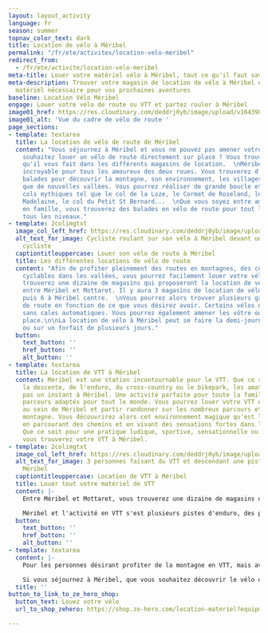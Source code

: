 ```yaml
---
layout: layout_activity
language: fr
season: summer
topnav_color_text: dark
title: Location de vélo à Méribel
permalink: "/fr/ete/activites/location-velo-meribel"
redirect_from:
  - /fr/ete/activite/location-velo-meribel
meta-title: Louer votre matériel vélo à Méribel, tout ce qu'il faut savoir se trouve dans notre fiche conseil
meta-description: Trouver votre magasin de location de vélo à Méribel et louer tout le
  matériel nécessaire pour vos prochaines aventures
baseline: Location Vélo Méribel
engage: Louer votre vélo de route ou VTT et partez rouler à Méribel
image01_href: https://res.cloudinary.com/deddrj0yb/image/upload/v1643987030/website/V%C3%A9lo/48230596357_cd65f57885_k_glfk0s.jpg
image01_alt: 'Vue du cadre de vélo de route '
page_sections:
- template: textarea
  title: La location de vélo de route de Méribel
  content: "Vous séjournez à Méribel et vous ne pouvez pas amener votre vélo ? Vous
    souhaitez louer un vélo de route directement sur place ? Vous trouverez tout ce
    qu'il vous fait dans les différents magasins de location.  \nMéribel est une destination
    incroyable pour tous les amoureux des deux roues. Vous trouverez d'incroyables
    balades pour découvrir la montagne, son environnement, les villages voisins ainsi
    que de nouvelles vallées. Vous pourrez réaliser de grande boucle et grimper des
    cols mythiques tel que le col de la Loze, le Cormet de Roseland, le col de la
    Madelaine, le col du Petit St Bernard...  \nQue vous soyez entre amis, seul ou
    en famille, vous trouverez des balades en vélo de route pour tout le monde, pour
    tous les niveaux."
- template: 2colimgtxt
  image_col_left_href: https://res.cloudinary.com/deddrj0yb/image/upload/v1643987031/website/V%C3%A9lo/51384836504_bff6429438_k_mkw8t9.jpg
  alt_text_for_image: Cycliste roulant sur son vélo à Méribel devant un peloton de
    cycliste
  captiontitleuppercase: Louer son vélo de route à Méribel
  title: Les différentes locations de vélo de route
  content: "Afin de profiter pleinement des routes en montagnes, des cols, des pistes
    cyclables dans les vallées, vous pourrez facilement louer votre vélo à Méribel.\n\nVous
    trouverez une dizaine de magasins qui proposeront la location de vélo de route
    entre Méribel et Mottaret. Il y aura 3 magasins de location de vélo à Mottaret
    puis 6 à Méribel centre.  \nVous pourrez alors trouver plusieurs gammes de vélo
    de route en fonction de ce que vous désirez avoir. Certains vélos de route seront
    sans cales automatiques. Vous pourrez également amener les vôtre ou en louer sur
    place.\n\nLa location de vélo à Méribel peut se faire la demi-journée, à la journée
    ou sur un forfait de plusieurs jours."
  button:
    text_button: ''
    href_button: ''
    alt_button: ''
- template: textarea
  title: La location de VTT à Méribel
  content: Méribel est une station incontournable pour le VTT. Que ce soit pour de
    la descente, de l'enduro, du cross-country ou le bikepark, les amateurs ne s'ennuieront
    pas un instant à Méribel. Une activité parfaite pour toute la famille avec des
    parcours adaptés pour tout le monde. Vous pourrez louer votre VTT et les protections
    au sein de Méribel et partir randonner sur les nombreux parcours et chemin de
    montagne. Vous découvrirez alors cet environnement magique qu'est la montagne
    en parcourant des chemins et en vivant des sensations fortes dans les descentes.
    Que ce soit pour une pratique ludique, sportive, sensationnelle ou freestyle,
    vous trouverez votre VTT à Méribel.
- template: 2colimgtxt
  image_col_left_href: https://res.cloudinary.com/deddrj0yb/image/upload/v1644221274/website/V%C3%A9lo/42919315385_3bbf12f38e_k_l9gbrx.jpg
  alt_text_for_image: 3 personnes faisant du VTT et descendant une piste de VTT à
    Méribel
  captiontitleuppercase: Location de VTT à Méribel
  title: Louer tout votre matériel de VTT
  content: |-
    Entre Méribel et Mottaret, vous trouverez une dizaine de magasins de location de VTT. Vous pourrez donc louer des VTT pour enfants et pour adultes et selon les niveaux. En fonction de la pratique, vous trouverez des VTT de descente, des VTT enduro, mais aussi des VTT électriques. Les différents shops vous proposeront la location de VTT, mais aussi des protections telles que le casque, la dorsale, les genouillères etc.

    Méribel et l'activité en VTT s'est plusieurs pistes d'enduro, des pistes de DH, des circuits de cross country, un park et une zone ludique pour les débutants et enfants. Tout comme en ski, vous aurez différentes pistes en fonction des niveaux marquées par les couleurs (vertes, bleues, rouges et noires).
  button:
    text_button: ''
    href_button: ''
    alt_button: ''
- template: textarea
  content: |-
    Pour les personnes désirant profiter de la montagne en VTT, mais avec une assistance, elles pourront louer un VTT électrique. Vous pourrez alors aller plus loin, plus haut en forçant un peu moins sur vos cuisses. Une pratique parfaite pour ceux qui veulent rouler sans trop d'effort et pouvoir partager cette activité avec toute la famille.

    Si vous séjournez à Méribel, que vous souhaitez découvrir le vélo de route ou le VTT, que vous êtes un amateur, vous trouverez différents magasins de location de vélo de route et de VTT.
  title: ''
button_to_link_to_ze_hero_shop:
  button_text: Louez votre vélo
  url_to_shop_zehero: https://shop.ze-hero.com/location-materiel?equipmentslug=%2Flocation-autre&rental_quality=0&oldslug=%2Flocation-ski&subslug=%2Flocation-ski-adulte&start-date=30%2F11%2F2021&number_rental_days=1

---
```

